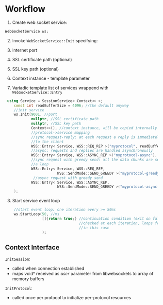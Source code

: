 Workflow
========

1. Create web socket service:

```cpp
WebSocketService ws;
```

2. Invoke `WebSocketService::Init` specifying:

1. Internet port
2. SSL certificate path (optional)
3. SSL key path (optional)
4. Context instance - template parameter
5. Variadic template list of services wrappend with `WebSocketService::Entry`

```cpp
 using Service = SessionService< Context<> >;
    const int readBufferSize = 4096; //the default anyway
    //init service
    ws.Init(9001, //port
            nullptr, //SSL certificate path
            nullptr, //SSL key path
            Context<>(), //context instance, will be copied internally
            //protocol->service mapping
            //sync request-reply: at each request a reply is immediately sent
            //to the client
            WSS::Entry< Service, WSS::REQ_REP >("myprotocol", readBufferSize),
            //async: requests and replies are handled asynchronously
            WSS::Entry< Service, WSS::ASYNC_REP >("myprotocol-async"),
            //sync request with greedy send: all the data chunks are sent in
            //a loop
            WSS::Entry< Service, WSS::REQ_REP,
                        WSS::SendMode::SEND_GREEDY >("myprotocol-greedy"),
             //async request with greedy send
            WSS::Entry< Service, WSS::ASYNC_REP,
                        WSS::SendMode::SEND_GREEDY >("myprotocol-async-greedy")
    );
```

3. Start service event loop

```cpp
    //start event loop: one iteration every >= 50ms
    ws.StartLoop(50, //ms
                 []{return true;} //continuation condition (exit on false)
                                  //checked at each iteration, loops forever
                                  //in this case
                 );
```

Context Interface
-----------------

`InitSession`: 

* called when connection established
* maps void* received as _user_ parameter from libwebsockets to array of memory buffers

`InitProtocol`:

* called once per protocol to initialize per-protocol resources

    
    
    

